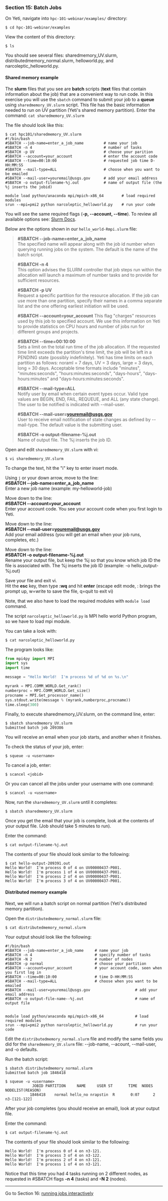 ### Section 15: Batch Jobs

On Yeti, navigate into `hpc-101-webinar/examples/` directory:

```
$ cd hpc-101-webinar/examples
```

View the content of this directory:

```
$ ls
```

You should see several files: sharedmemory_UV.slurm, distributedmemory_normal.slurm, helloworld.py, and narcoleptic_helloworld.py.

#### Shared memory example

The **slurm** files that you see are **batch** scripts (**text** files that contain information about the job) that are a convenient way to run code. In this exercise you will use the `sbatch` command to submit your job to a **queue** using `sharedmemory_UV.slurm` script. This file has the basic information needed to run on UV partition (Yeti's shared memory partition). Enter the command: `cat sharedmemory_UV.slurm`

The file should look like this:

```
$ cat hpc101/sharedmemory_UV.slurm 
#!/bin/bash
#SBATCH --job-name=enter_a_job_name			# name your job
#SBATCH -n 4								# number of tasks
#SBATCH -p UV								# choose your parition
#SBATCH --account=your_account  	        # enter the account code  
#SBATCH --time=00:10:00						# requested job time D-HH:MM:SS
#SBATCH --mail-type=ALL						# choose when you want to be emailed 
#SBATCH --mail-user=youremail@usgs.gov		# add your email address
#SBATCH -o output-filename-%j.out           # name of output file (the %j inserts the jobid)

module load python/anaconda mpi/mpich-x86_64		# load required modules
srun --mpi=pmi2 python narcoleptic_helloworld.py	# run your code
```

You will see the same required flags (**-p, --account, --time**). To review all available options see: [Slurm Docs](http://slurm.schedmd.com/sbatch.html). 

Below are the options shown in our `hello_world-Rmpi.slurm` file:

> **#SBATCH --job-name=enter_a_job_name**  
> The specified name will appear along with the job id number when querying running jobs on the system. The default is the name of the batch script.

> **#SBATCH -n 4**  
> This option advises the SLURM controller that job steps run within the allocation will launch a maximum of number tasks and to provide for sufficient resources.
>
> **#SBATCH -p UV**  
> Request a specific partition for the resource allocation. If the job can use more than one partition, specify their names in a comma separate list and the one offering earliest initiation will be used.
>
> **#SBATCH --account=your_account**
> This flag "charges" resources used by this job to specified account.  We use this information on Yeti to provide statistics on CPU hours and number of jobs run for different groups and projects.

> **#SBATCH --time=00:10:00**  
> Sets a limit on the total run time of the job allocation. If the requested time limit exceeds the partition's time limit, the job will be left in a PENDING state (possibly indefinitely).  Yeti has time limits on each partition as follows: noraml = 7 days, UV = 3 days, large = 3 days, long = 30 days. Acceptable time formats include "minutes", "minutes:seconds", "hours:minutes:seconds", "days-hours", "days-hours:minutes" and "days-hours:minutes:seconds".
>
> **#SBATCH --mail-type=ALL**  
> Notify user by email when certain event types occur. Valid type values are BEGIN, END, FAIL, REQUEUE, and ALL (any state change). The user to be notified is indicated with --mail-user.
>
> **#SBATCH --mail-user=youremail@usgs.gov**  
> User to receive email notification of state changes as defined by --mail-type. The default value is the submitting user.
>
> **#SBATCH -o output-filename-%j.out**  
> Name of output file. The %j inserts the job ID. 

Open and edit `sharedmemory_UV.slurm` with vi:

```
$ vi sharedmemory_UV.slurm
```

To change the text,  hit the "i" key to enter insert mode.

Using `j` or your down arrow, move to the line:  
**#SBATCH --job-name=enter_a_job_name**  
Enter a new job name (example: my-helloworld-job)

Move down to the line:  
**#SBATCH --account=your_account**  
Enter your account code. You see your account code when you first login to Yeti.

Move down to the line:  
**#SBATCH --mail-user=youremail@usgs.gov**  
Add your email address (you will get an email when your job runs, completes, etc.)

Move down to the line:  
**#SBATCH -o output-filename-%j.out**   
Rename your output file, but keep the %j so that you know which job ID the file is associated with. The %j inserts the job ID (example: -o hello_output-%j.out)

Save your file and exit vi.  
Hit the **esc** key, then type **:wq** and hit **enter** (escape edit mode, : brings the prompt up, w=write to save the file, q=quit to exit vi)

Note, that we also have to load the required modules with `module load` command. 

The script `narcoleptic_helloworld.py` is MPI hello world Python program, so we have to load mpi module.

You can take a look with:

```
$ cat narcoleptic_helloworld.py
```

The program looks like:

```python
from mpi4py import MPI
import sys
import time

message = "Hello World!  I'm process %d of %d on %s.\n"

myrank = MPI.COMM_WORLD.Get_rank()
numberproc = MPI.COMM_WORLD.Get_size()
procname = MPI.Get_processor_name()
sys.stdout.write(message % (myrank,numberproc,procname))
time.sleep(300)
```

Finally, to execute sharedmemory_UV.slurm, on the command line, enter:

```
$ sbatch sharedmemory_UV.slurm
Submitted batch job 209386
```

You will receive an email when your job starts, and another when it finishes.

To check the status of your job, enter:

```
$ squeue -u <username>
```

 To cancel a job, enter:

```
$ scancel <jobid>
```

Or you can cancel all the jobs under your username with one command:

```
$ scancel -u <username>
```

Now, run the `sharedmemory_UV.slurm` until it completes:

```
$ sbatch sharedmemory_UV.slurm
```

Once you get the email that your job is complete, look at the contents of your output file. (Job should take 5 minutes to run).

Enter the command:  

```
$ cat output-filename-%j.out
```

The contents of your file should look similar to the following:

```
$ cat hello-output-209391.out
Hello World!  I'm process 0 of 4 on UV00000437-P001.
Hello World!  I'm process 1 of 4 on UV00000437-P001.
Hello World!  I'm process 2 of 4 on UV00000437-P001.
Hello World!  I'm process 3 of 4 on UV00000437-P001.
```



#### Distributed memory example

Next, we will run a batch script on normal partition (Yeti's distributed memory partition).

Open the `distributedmemory_normal.slurm` file:

```
$ cat distributedmemory_normal.slurm
```

Your output should look like the following:

```
#!/bin/bash
#SBATCH --job-name=enter_a_job_name		# name your job
#SBATCH -n 4							# specify number of tasks
#SBATCH -N 2                            # number of nodes
#SBATCH -p normal						# choose your partition
#SBATCH --account=your_account			# your account code, seen when you first log in
#SBATCH --time=00:10:00					# time D-HH:MM:SS 
#SBATCH --mail-type=ALL					# choose when you want to be emailed
#SBATCH --mail-user=youremail@usgs.gov					  # add your email address
#SBATCH -o output-file-name--%j.out                       # name of output file 


module load python/anaconda mpi/mpich-x86_64	 		  # load required modules
srun --mpi=pmi2 python narcoleptic_helloworld.py 		  # run your code
```

Edit the `distributedmemory_normal.slurm` file and modify the same fields you did for the `sharedmemory_UV.slurm` file:  --job-name, --acount, --mail-user, and -o defaults.

Run the batch script:

```
$ sbatch distributedmemory_normal.slurm
Submitted batch job 1846418

$ squeue -u <username>
            JOBID PARTITION     NAME     USER ST       TIME  NODES NODELIST(REASON)
           1846418    normal hello_no nrapstin  R       0:07      2 n3-[121-122]
```

After your job completes (you should receive an email), look at your output file.

Enter the command:  

```
$ cat output-filename-%j.out
```

The contents of your file should look similar to the following:

```
Hello World!  I'm process 0 of 4 on n3-121.
Hello World!  I'm process 3 of 4 on n3-122.
Hello World!  I'm process 2 of 4 on n3-121.
Hello World!  I'm process 1 of 4 on n3-121.
```

Notice that this time you had 4 tasks running on 2 different nodes, as requested in #SBATCH flags **-n 4** (tasks)  and **-N 2** (nodes). 

------

Go to Section 16: [running jobs interactively](interactive.md)

